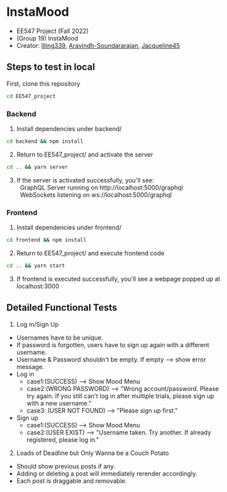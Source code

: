 # InstaMood

- EE547 Project (Fall 2022)
- (Group 19) InstaMood
- Creator: [llling339](https://github.com/llling339), [Aravindh-Soundararajan](https://github.com/Aravindh-Soundararajan), [Jacqueline45](https://github.com/Jacqueline45)

## Steps to test in local
First, clone this repository
```cmd
cd EE547_project
```
### Backend
1. Install dependencies under backend/
```cmd
cd backend && npm install
```
2. Return to EE547_project/ and activate the server
```cmd
cd .. && yarn server
```
3. If the server is activated successfully, you'll see: \
&nbsp; GraphQL Server running on http://localhost:5000/graphql \
&nbsp; WebSockets listening on ws://localhost:5000/graphql
### Frontend
1. Install dependencies under frontend/
```cmd
cd frontend && npm install
```
2. Return to EE547_project/ and execute frontend code
```cmd
cd .. && yarn start
```
3. If frontend is executed successfully, you'll see a webpage popped up at localhost:3000

## Detailed Functional Tests
1. Log in/Sign Up
  - Usernames have to be unique.
  - If password is forgotten, users have to sign up again with a different username.
  - Username & Password shouldn't be empty. If empty --> show error message.
  - Log in
    - case1:(SUCCESS) --> Show Mood Menu
    - case2:(WRONG PASSWORD) --> "Wrong account/password. Please try again. If you still can't log in after multiple trials, please sign up with a new username."
    - case3: (USER NOT FOUND) --> "Please sign up first."
  - Sign up 
    - case1:(SUCCESS) --> Show Mood Menu
    - case2:(USER EXIST) --> "Username taken. Try another. If already registered, please log in."

2. Loads of Deadline but Only Wanna be a Couch Potato
  - Should show previous posts if any.
  - Adding or deleting a post will immediately rerender accordingly.
  - Each post is draggable and removable.  

